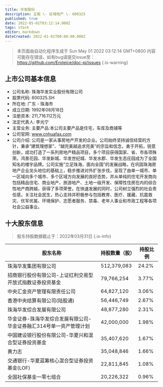 ```yaml
---
title: 华发股份
description: 主板 \- 区域地产 \- 600325
published: true
date: 2022-05-01T03:12:14.000Z
tags: stock
editor: markdown
dateCreated: 2022-01-01T00:00:00.000Z
---
```


> 本页面由自动化程序生成于 Sun May 01 2022 03:12:14 GMT+0800
> 内容可能存在错误，如有bug请提交issue至：https://github.com/Eroleice/doc-pi/issues
{.is-warning}

## 上市公司基本信息
- 公司名称: 珠海华发实业股份有限公司
- 股票代码: 600325.SH
- 所在地: 广东 - 珠海市
- 成立日期: 1992年08月18日
- 注册资本: 211,716.112万元
- 法定代表人: 李光宁
- 主营业务: 主要产品:本公司主要产品是住宅，车库及商铺等
- 公司官网: www.cnhuafas.com
- 公司介绍: 公司是一家从事房地产开发的企业。公司始终坚持诚信经营的方针，秉承“建筑理想家”、“越完美越追求完美”的宗旨和信念，勇于开拓，锐意创新，成功打造了一系列房地产精品项目，多个项目获得国家、省、市各项殊荣。鸿景花园、华发新城、华发世纪城、华发水郡、华发生态庄园成为了全国知名的楼宇品牌。公司实施“立足珠海，面向全国”的发展战略，在巩固珠海房地产企业龙头地位的基础上，稳步推进对外扩张步伐，呈现了由单一城市、单一区域向多个城市、多个区域方向发展的良好态势，并从单纯的住宅开发商向包括精品住宅、商业地产、旅游地产、土地一级开发、保障性住房在内的综合性地产商跨越，获得了多项荣誉。在快速发展的同时，公司树立强烈的社会责任感，关注社会民生，热心支持并积极参与包括教育、医疗、援藏、抗震救灾、优军优属、环境保护、志愿者服务、禁毒、老年人事业和市政工程等各项社会公益事业。


## 十大股东信息
> 股东持股数据截止于：2022年03月31日
{.is-info}

| 股东名称 | 持股数量（股） | 持股比例 |
| --- | --- | --- |
| 珠海华发集团有限公司 | 512,379,083 | 24.2% |
| 招商银行股份有限公司-上证红利交易型开放式指数证券投资基金 | 79,766,254 | 3.77% |
| 中央汇金资产管理有限责任公司 | 64,827,120 | 3.06% |
| 香港中央结算有限公司(陆股通) | 56,446,749 | 2.67% |
| 珠海华发综合发展有限公司 | 48,877,280 | 2.31% |
| 华金证券-珠海华发综合发展有限公司-华金证券融汇314号单一资产管理计划 | 42,000,000 | 1.98% |
| 中国建设银行股份有限公司-华夏兴和混合型证券投资基金 | 35,407,620 | 1.67% |
| 黄力志 | 35,048,846 | 1.66% |
| 交通银行-华夏蓝筹核心混合型证券投资基金(LOF) | 22,811,845 | 1.08% |
| 全国社保基金一零七组合 | 20,226,322 | 0.96% |




